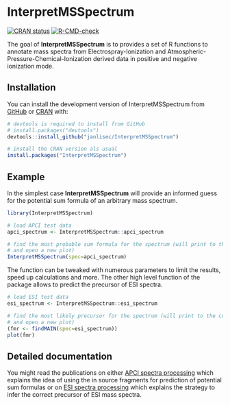 
# InterpretMSSpectrum

<!-- badges: start -->
[![CRAN status](https://www.r-pkg.org/badges/version/InterpretMSSpectrum)](https://CRAN.R-project.org/package=InterpretMSSpectrum)
[![R-CMD-check](https://github.com/janlisec/InterpretMSSpectrum/actions/workflows/R-CMD-check.yaml/badge.svg)](https://github.com/janlisec/InterpretMSSpectrum/actions/workflows/R-CMD-check.yaml)
<!-- badges: end -->

The goal of **InterpretMSSpectrum** is to provides a set of R functions to annotate
mass spectra from Electrospray-Ionization and Atmospheric-Pressure-Chemical-Ionization 
derived data in positive and negative ionization mode.

## Installation

You can install the development version of InterpretMSSpectrum from 
[GitHub](https://github.com/) or
[CRAN](https://cran.r-project.org/package=InterpretMSSpectrum) with:

``` r
# devtools is required to install from GitHub
# install.packages("devtools")
devtools::install_github("janlisec/InterpretMSSpectrum")

# install the CRAN version als usual
install.packages("InterpretMSSpectrum")
```

## Example

In the simplest case **InterpretMSSpectrum** will provide an informed guess
for the potential sum formula of an arbitrary mass spectrum.

``` r
library(InterpretMSSpectrum)

# load APCI test data
apci_spectrum <- InterpretMSSpectrum::apci_spectrum

# find the most probable sum formula for the spectrum (will print to the console
# and open a new plot)
InterpretMSSpectrum(spec=apci_spectrum)
```

The function can be tweaked with numerous parameters to limit the results, speed
up calculations and more. The other high level function of the package allows
to predict the precursor of ESI spectra.

``` r
# load ESI test data
esi_spectrum <- InterpretMSSpectrum::esi_spectrum

# find the most likely precursor for the spectrum (will print to the console
# and open a new plot)
(fmr <- findMAIN(spec=esi_spectrum))
plot(fmr)
```

## Detailed documentation

You might read the publications on either
[APCI spectra processing](https://doi.org/10.1021/acs.analchem.6b02743) which
explains the idea of using the in source fragments for prediction of potential 
sum formulas or on
[ESI spectra processing](https://doi.org/10.1021/acs.analchem.6b02743) which 
explains the strategy to infer the correct precursor of ESI mass spectra.
